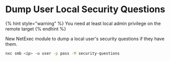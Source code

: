 # Dump User Local Security Questions

{% hint style="warning" %}
You need at least local admin privilege on the remote target
{% endhint %}

New NetExec module to dump a local user's security questions if they have them.

```bash
nxc smb <ip> -u user -p pass -M security-questions
```
